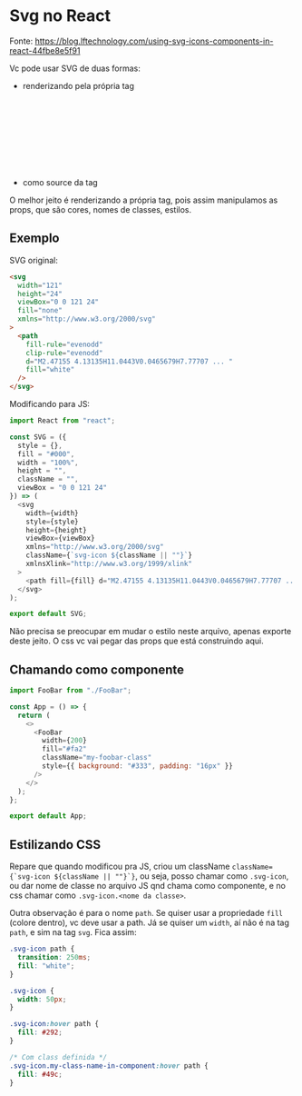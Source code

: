 # Svg no React

Fonte: https://blog.lftechnology.com/using-svg-icons-components-in-react-44fbe8e5f91

Vc pode usar SVG de duas formas:

- renderizando pela própria tag <svg>
- como source da tag <img>

O melhor jeito é renderizando a própria tag, pois assim manipulamos as props,
que são cores, nomes de classes, estilos.

## Exemplo

SVG original:

```html
<svg
  width="121"
  height="24"
  viewBox="0 0 121 24"
  fill="none"
  xmlns="http://www.w3.org/2000/svg"
>
  <path
    fill-rule="evenodd"
    clip-rule="evenodd"
    d="M2.47155 4.13135H11.0443V0.0465679H7.77707 ... "
    fill="white"
  />
</svg>
```

Modificando para JS:

```javascript
import React from "react";

const SVG = ({
  style = {},
  fill = "#000",
  width = "100%",
  height = "",
  className = "",
  viewBox = "0 0 121 24"
}) => (
  <svg
    width={width}
    style={style}
    height={height}
    viewBox={viewBox}
    xmlns="http://www.w3.org/2000/svg"
    className={`svg-icon ${className || ""}`}
    xmlnsXlink="http://www.w3.org/1999/xlink"
  >
    <path fill={fill} d="M2.47155 4.13135H11.0443V0.0465679H7.77707 ... " />
  </svg>
);

export default SVG;
```

Não precisa se preocupar em mudar o estilo neste arquivo, apenas exporte deste
jeito. O css vc vai pegar das props que está construindo aqui.

## Chamando como componente

```javascript
import FooBar from "./FooBar";

const App = () => {
  return (
    <>
      <FooBar
        width={200}
        fill="#fa2"
        className="my-foobar-class"
        style={{ background: "#333", padding: "16px" }}
      />
    </>
  );
};

export default App;
```

## Estilizando CSS

Repare que quando modificou pra JS, criou um className
`` className={`svg-icon ${className || ""}`} ``, ou seja, posso chamar como
`.svg-icon`, ou dar nome de classe no arquivo JS qnd chama como componente, e no
css chamar como `.svg-icon.<nome da classe>`.

Outra observação é para o nome `path`. Se quiser usar a propriedade `fill`
(colore dentro), vc deve usar a path. Já se quiser um `width`, aí não é na tag
`path`, e sim na tag `svg`. Fica assim:

```css
.svg-icon path {
  transition: 250ms;
  fill: "white";
}

.svg-icon {
  width: 50px;
}

.svg-icon:hover path {
  fill: #292;
}

/* Com class definida */
.svg-icon.my-class-name-in-component:hover path {
  fill: #49c;
}
```
